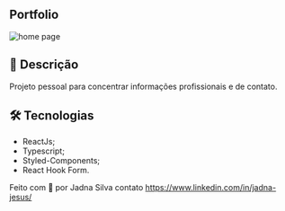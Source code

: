 ## Portfolio

![home page](https://user-images.githubusercontent.com/62259770/213872905-fa146dee-55aa-4e76-a5d8-745ce48d38dd.png)


## 📃 Descrição 

Projeto pessoal para concentrar informações profissionais e de contato.

## 🛠 Tecnologias 

- ReactJs;
- Typescript;
- Styled-Components;
- React Hook Form.



Feito com 💖 por Jadna Silva contato https://www.linkedin.com/in/jadna-jesus/
